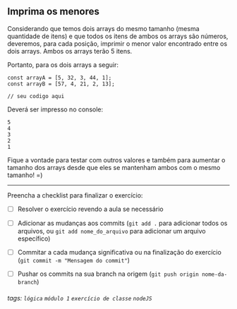 ## Imprima os menores

Considerando que temos dois arrays do mesmo tamanho (mesma quantidade de itens) e que todos os itens de ambos os arrays são números, deveremos, para cada posição, imprimir o menor valor encontrado entre os dois arrays.
Ambos os arrays terão 5 itens.

Portanto, para os dois arrays a seguir:
```javascript=
const arrayA = [5, 32, 3, 44, 1];
const arrayB = [57, 4, 21, 2, 13];

// seu codigo aqui
```
Deverá ser impresso no console:
```
5
4
3
2
1
```
Fique a vontade para testar com outros valores e também para aumentar o tamanho dos arrays desde que eles se mantenham ambos com o mesmo tamanho! =)


---

Preencha a checklist para finalizar o exercício:

- [ ] Resolver o exercício revendo a aula se necessário
- [ ] Adicionar as mudanças aos commits (`git add .` para adicionar todos os arquivos, ou `git add nome_do_arquivo` para adicionar um arquivo específico)
- [ ] Commitar a cada mudança significativa ou na finalização do exercício (`git commit -m "Mensagem do commit"`)
- [ ] Pushar os commits na sua branch na origem (`git push origin nome-da-branch`)


###### tags: `lógica` `módulo 1` `exercício de classe` `nodeJS`
